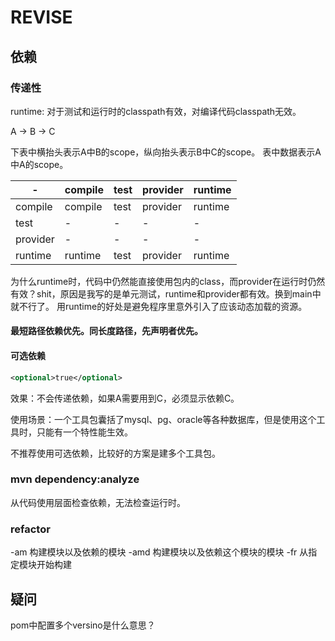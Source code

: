 # REVISE

## 依赖

### 传递性

runtime: 对于测试和运行时的classpath有效，对编译代码classpath无效。

A -> B -> C

下表中横抬头表示A中B的scope，纵向抬头表示B中C的scope。
表中数据表示A中A的scope。

| -        | compile | test | provider | runtime |
|----------|---------|------|----------|---------|
| compile  | compile | test | provider | runtime |
| test     | -       | -    | -        | -       |
| provider | -       | -    | -        | -       |
| runtime  | runtime | test | provider | runtime |

为什么runtime时，代码中仍然能直接使用包内的class，而provider在运行时仍然有效？shit，原因是我写的是单元测试，runtime和provider都有效。换到main中就不行了。
用runtime的好处是避免程序里意外引入了应该动态加载的资源。

#### 最短路径依赖优先。同长度路径，先声明者优先。

#### 可选依赖

```xml
<optional>true</optional>
```

效果：不会传递依赖，如果A需要用到C，必须显示依赖C。

使用场景：一个工具包囊括了mysql、pg、oracle等各种数据库，但是使用这个工具时，只能有一个特性能生效。

不推荐使用可选依赖，比较好的方案是建多个工具包。

### mvn dependency:analyze

从代码使用层面检查依赖，无法检查运行时。

### refactor

-am 构建模块以及依赖的模块
-amd 构建模块以及依赖这个模块的模块
-fr 从指定模块开始构建

## 疑问

pom中配置多个versino是什么意思？